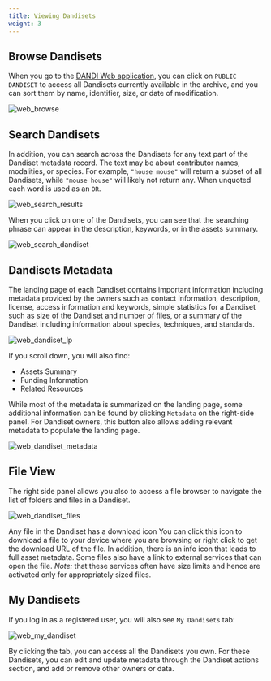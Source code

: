 ```yaml
---
title: Viewing Dandisets
weight: 3
---
```


## Browse Dandisets

When you go to the [DANDI Web application](https://dandiarchive.org/), you can click
on `PUBLIC DANDISET` to access all Dandisets currently available
in the archive, and you can sort them by name, identifier, size, or date of modification.

![web_browse](../../../images/docs/web_browse.png)

## Search Dandisets
In addition, you can search across the Dandisets for any text part of the Dandiset metadata record.
The text may be about contributor names, modalities, or species.  For example,  `"house mouse"` will
return a subset of all Dandisets, while `"mouse house"` will likely not return any. When unquoted each
word is used as an `OR`.

![web_search_results](../../../images/docs/web_search.png)

When you click on one of the Dandisets, you can see that the searching phrase can
appear in the description, keywords, or in the assets summary.

![web_search_dandiset](../../../images/docs/web_search_dandiset.png)

## Dandisets Metadata

The landing page of each Dandiset contains important information including
metadata provided by the owners such as contact information, description, license, access information and keywords,
 simple statistics for a Dandiset such as size of the Dandiset and number of files, or
 a summary of the Dandiset including information about species, techniques, and standards.

![web_dandiset_lp](../../../images/docs/web_dandiset_lp.png)

If you scroll down, you will also find:
- Assets Summary
- Funding Information
- Related Resources

While most of the metadata is summarized on the landing page, some additional information can be
found by clicking `Metadata` on the right-side panel. For Dandiset owners, this button also allows
adding relevant metadata to populate the landing page.

![web_dandiset_metadata](../../../images/docs/web_dandiset_metadata.png)

## File View

The right side panel allows you also to access a file browser to navigate the list of folders and files
in a Dandiset.

![web_dandiset_files](../../../images/docs/web_dandiset_files.png)

Any file in the Dandiset has a download icon
You can click this icon to download a file to your device where you are browsing
or right click to get the download URL of the file.
In addition, there is an info icon that leads to full asset metadata. Some files also have a link to external
services that can open the file. *Note:* that these services often have size limits and hence are activated only for appropriately sized files.


## My Dandisets
If you log in as a registered user, you will also see `My Dandisets` tab:

![web_my_dandiset](../../../images/docs/my_dandiset.png)

By clicking the tab, you can access all the Dandisets you own. For these Dandisets, you can edit and update
metadata through the Dandiset actions section, and add or remove other owners or data.
